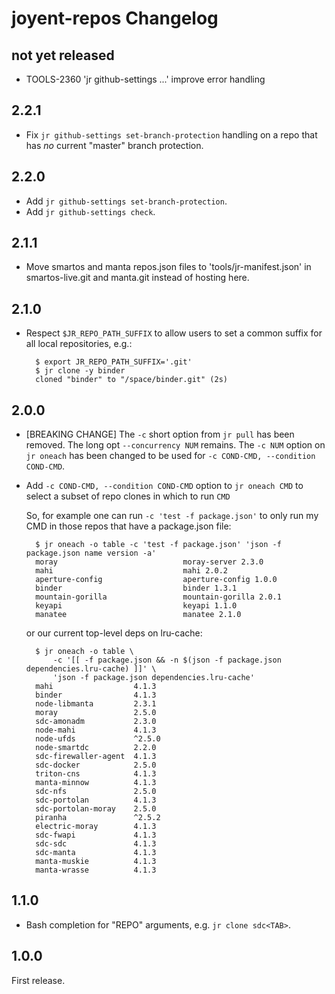 # joyent-repos Changelog

## not yet released

- TOOLS-2360 'jr github-settings ...' improve error handling

## 2.2.1

- Fix `jr github-settings set-branch-protection` handling on a repo that
  has *no* current "master" branch protection.

## 2.2.0

- Add `jr github-settings set-branch-protection`.
- Add `jr github-settings check`.

## 2.1.1

- Move smartos and manta repos.json files to 'tools/jr-manifest.json' in
  smartos-live.git and manta.git instead of hosting here.

## 2.1.0

- Respect `$JR_REPO_PATH_SUFFIX` to allow users to set a common suffix for all
  local repositories, e.g.:

        $ export JR_REPO_PATH_SUFFIX='.git'
        $ jr clone -y binder
        cloned "binder" to "/space/binder.git" (2s)

## 2.0.0

- [BREAKING CHANGE] The `-c` short option from `jr pull` has been removed.
  The long opt `--concurrency NUM` remains. The `-c NUM` option on `jr oneach`
  has been changed to be used for `-c COND-CMD, --condition COND-CMD`.
- Add `-c COND-CMD, --condition COND-CMD` option to `jr oneach CMD` to select a
  subset of repo clones in which to run `CMD`

  So, for example one can run `-c 'test -f package.json'` to only run my CMD in
  those repos that have a package.json file:

        $ jr oneach -o table -c 'test -f package.json' 'json -f package.json name version -a'
        moray                            moray-server 2.3.0
        mahi                             mahi 2.0.2
        aperture-config                  aperture-config 1.0.0
        binder                           binder 1.3.1
        mountain-gorilla                 mountain-gorilla 2.0.1
        keyapi                           keyapi 1.1.0
        manatee                          manatee 2.1.0

  or our current top-level deps on lru-cache:

        $ jr oneach -o table \
            -c '[[ -f package.json && -n $(json -f package.json dependencies.lru-cache) ]]' \
            'json -f package.json dependencies.lru-cache'
        mahi                  4.1.3
        binder                4.1.3
        node-libmanta         2.3.1
        moray                 2.5.0
        sdc-amonadm           2.3.0
        node-mahi             4.1.3
        node-ufds             ^2.5.0
        node-smartdc          2.2.0
        sdc-firewaller-agent  4.1.3
        sdc-docker            2.5.0
        triton-cns            4.1.3
        manta-minnow          4.1.3
        sdc-nfs               2.5.0
        sdc-portolan          4.1.3
        sdc-portolan-moray    2.5.0
        piranha               ^2.5.2
        electric-moray        4.1.3
        sdc-fwapi             4.1.3
        sdc-sdc               4.1.3
        sdc-manta             4.1.3
        manta-muskie          4.1.3
        manta-wrasse          4.1.3


## 1.1.0

- Bash completion for "REPO" arguments, e.g. `jr clone sdc<TAB>`.

## 1.0.0

First release.
